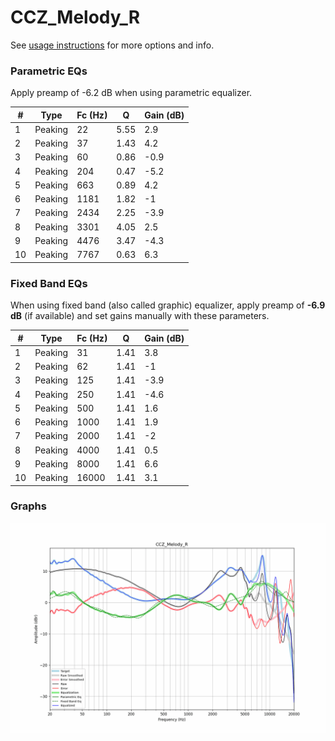 # CCZ_Melody_R
See [usage instructions](https://github.com/jaakkopasanen/AutoEq#usage) for more options and info.

### Parametric EQs
Apply preamp of -6.2 dB when using parametric equalizer.

|   # | Type    |   Fc (Hz) |    Q |   Gain (dB) |
|-----|---------|-----------|------|-------------|
|   1 | Peaking |        22 | 5.55 |         2.9 |
|   2 | Peaking |        37 | 1.43 |         4.2 |
|   3 | Peaking |        60 | 0.86 |        -0.9 |
|   4 | Peaking |       204 | 0.47 |        -5.2 |
|   5 | Peaking |       663 | 0.89 |         4.2 |
|   6 | Peaking |      1181 | 1.82 |        -1   |
|   7 | Peaking |      2434 | 2.25 |        -3.9 |
|   8 | Peaking |      3301 | 4.05 |         2.5 |
|   9 | Peaking |      4476 | 3.47 |        -4.3 |
|  10 | Peaking |      7767 | 0.63 |         6.3 |

### Fixed Band EQs
When using fixed band (also called graphic) equalizer, apply preamp of **-6.9 dB** (if available) and set gains manually with these parameters.

|   # | Type    |   Fc (Hz) |    Q |   Gain (dB) |
|-----|---------|-----------|------|-------------|
|   1 | Peaking |        31 | 1.41 |         3.8 |
|   2 | Peaking |        62 | 1.41 |        -1   |
|   3 | Peaking |       125 | 1.41 |        -3.9 |
|   4 | Peaking |       250 | 1.41 |        -4.6 |
|   5 | Peaking |       500 | 1.41 |         1.6 |
|   6 | Peaking |      1000 | 1.41 |         1.9 |
|   7 | Peaking |      2000 | 1.41 |        -2   |
|   8 | Peaking |      4000 | 1.41 |         0.5 |
|   9 | Peaking |      8000 | 1.41 |         6.6 |
|  10 | Peaking |     16000 | 1.41 |         3.1 |

### Graphs
![](./CCZ_Melody_R.png)
